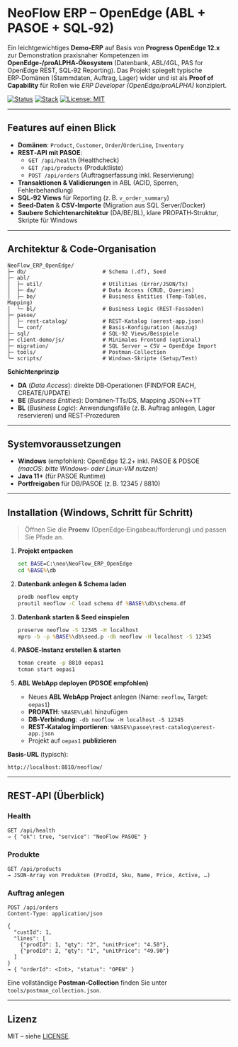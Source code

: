# NeoFlow ERP – OpenEdge (ABL + PASOE + SQL‑92)

Ein leichtgewichtiges **Demo‑ERP** auf Basis von **Progress OpenEdge 12.x** zur Demonstration praxisnaher Kompetenzen im **OpenEdge‑/proALPHA‑Ökosystem** (Datenbank, ABL/4GL, PAS for OpenEdge REST, SQL‑92 Reporting). Das Projekt spiegelt typische ERP‑Domänen (Stammdaten, Auftrag, Lager) wider und ist als **Proof of Capability** für Rollen wie *ERP Developer (OpenEdge/proALPHA)* konzipiert.

[![Status](https://img.shields.io/badge/status-demo-lightgrey)](#)
[![Stack](https://img.shields.io/badge/stack-OpenEdge%2012.x%20%7C%20ABL%20%7C%20PASOE%20%7C%20SQL--92-blue)](#)
[![License: MIT](https://img.shields.io/badge/License-MIT-green.svg)](./LICENSE)

---

## Features auf einen Blick
- **Domänen**: `Product`, `Customer`, `Order`/`OrderLine`, `Inventory`
- **REST‑API mit PASOE**: 
  - `GET /api/health` (Healthcheck)  
  - `GET /api/products` (Produktliste)  
  - `POST /api/orders` (Auftragserfassung inkl. Reservierung)
- **Transaktionen & Validierungen** in ABL (ACID, Sperren, Fehlerbehandlung)
- **SQL‑92 Views** für Reporting (z. B. `v_order_summary`)
- **Seed‑Daten** & **CSV‑Importe** (Migration aus SQL Server/Docker)
- **Saubere Schichtenarchitektur** (DA/BE/BL), klare PROPATH‑Struktur, Skripte für Windows

---

## Architektur & Code‑Organisation
```
NeoFlow_ERP_OpenEdge/
├─ db/                        # Schema (.df), Seed
├─ abl/
│  ├─ util/                   # Utilities (Error/JSON/Tx)
│  ├─ da/                     # Data Access (CRUD, Queries)
│  ├─ be/                     # Business Entities (Temp-Tables, Mapping)
│  └─ bl/                     # Business Logic (REST-Fassaden)
├─ pasoe/
│  ├─ rest-catalog/           # REST-Katalog (oerest-app.json)
│  └─ conf/                   # Basis-Konfiguration (Auszug)
├─ sql/                       # SQL-92 Views/Beispiele
├─ client-demo/js/            # Minimales Frontend (optional)
├─ migration/                 # SQL Server → CSV → OpenEdge Import
├─ tools/                     # Postman-Collection
└─ scripts/                   # Windows-Skripte (Setup/Test)
```

**Schichtenprinzip**  
- **DA** (*Data Access*): direkte DB‑Operationen (FIND/FOR EACH, CREATE/UPDATE)  
- **BE** (*Business Entities*): Domänen‑TTs/DS, Mapping JSON↔TT  
- **BL** (*Business Logic*): Anwendungsfälle (z. B. Auftrag anlegen, Lager reservieren) und REST‑Prozeduren

---

## Systemvoraussetzungen
- **Windows** (empfohlen): OpenEdge 12.2+ inkl. PASOE & PDSOE  
  *(macOS: bitte Windows‑ oder Linux‑VM nutzen)*
- **Java 11+** (für PASOE Runtime)
- **Portfreigaben** für DB/PASOE (z. B. 12345 / 8810)

---

## Installation (Windows, Schritt für Schritt)

> Öffnen Sie die **Proenv** (OpenEdge‑Eingabeaufforderung) und passen Sie Pfade an.

1) **Projekt entpacken**  
   ```bat
   set BASE=C:\neo\NeoFlow_ERP_OpenEdge
   cd %BASE%\db
   ```

2) **Datenbank anlegen & Schema laden**  
   ```bat
   prodb neoflow empty
   proutil neoflow -C load schema df %BASE%\db\schema.df
   ```

3) **Datenbank starten & Seed einspielen**  
   ```bat
   proserve neoflow -S 12345 -H localhost
   mpro -b -p %BASE%\db\seed.p -db neoflow -H localhost -S 12345
   ```

4) **PASOE‑Instanz erstellen & starten**  
   ```bat
   tcman create -p 8810 oepas1
   tcman start oepas1
   ```

5) **ABL WebApp deployen (PDSOE empfohlen)**  
   - Neues **ABL WebApp Project** anlegen (Name: `neoflow`, Target: `oepas1`)  
   - **PROPATH**: `%BASE%\abl` hinzufügen  
   - **DB‑Verbindung**: `-db neoflow -H localhost -S 12345`  
   - **REST‑Katalog importieren**: `%BASE%\pasoe\rest-catalog\oerest-app.json`  
   - Projekt auf `oepas1` **publizieren**

**Basis‑URL** (typisch):  
```
http://localhost:8810/neoflow/
```

---

## REST‑API (Überblick)

### Health
```
GET /api/health
→ { "ok": true, "service": "NeoFlow PASOE" }
```

### Produkte
```
GET /api/products
→ JSON‑Array von Produkten (ProdId, Sku, Name, Price, Active, …)
```

### Auftrag anlegen
```
POST /api/orders
Content-Type: application/json

{
  "custId": 1,
  "lines": [
    {"prodId": 1, "qty": "2", "unitPrice": "4.50"},
    {"prodId": 2, "qty": "1", "unitPrice": "49.90"}
  ]
}
→ { "orderId": <Int>, "status": "OPEN" }
```

Eine vollständige **Postman‑Collection** finden Sie unter `tools/postman_collection.json`.

---

## Lizenz
MIT – siehe [LICENSE](./LICENSE).
